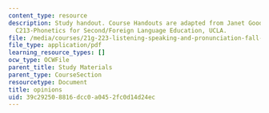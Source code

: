 ```yaml
---
content_type: resource
description: Study handout. Course Handouts are adapted from Janet Goodwin's AP&TESL
  C213-Phonetics for Second/Foreign Language Education, UCLA.
file: /media/courses/21g-223-listening-speaking-and-pronunciation-fall-2004/39c292508816dcc0a0452fc0d14d24ec_MIT21G_223F04_opinions.pdf
file_type: application/pdf
learning_resource_types: []
ocw_type: OCWFile
parent_title: Study Materials
parent_type: CourseSection
resourcetype: Document
title: opinions
uid: 39c29250-8816-dcc0-a045-2fc0d14d24ec
---
```

